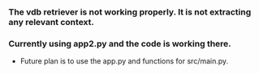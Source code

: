 ### The vdb retriever is not working properly. It is not extracting any relevant context.
### Currently using app2.py and the code is working there.


- Future plan is to use the app.py and functions for src/main.py.